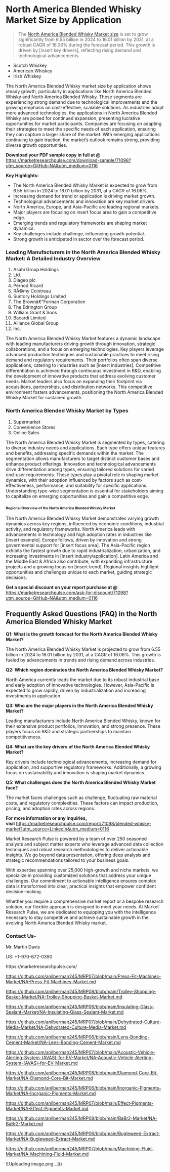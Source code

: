 <h1>North America Blended Whisky Market&nbsp;Size by Application</h1><blockquote><p>The <a href="https://marketresearchpulse.com/download-sample/71098?utm_source=GitHub-NA&amp;utm_medium=0116">North America Blended Whisky Market size</a> is set to grow significantly from 6.55 billion in 2024 to 16.01 billion by 2031, at a robust CAGR of 16.06% during the forecast period. This growth is driven by [insert key drivers], reflecting rising demand and technological advancements.</p></blockquote><ul><li>Scotch Whiskey<li> American Whiskey<li> Irish Whiskey</li></ul><p>The North America Blended Whisky market size by application shows steady growth, particularly in applications like North America Blended Whisky and North America Blended Whisky. These segments are experiencing strong demand due to technological improvements and the growing emphasis on cost-effective, scalable solutions. As industries adopt more advanced technologies, the applications in North America Blended Whisky are poised for continued expansion, presenting lucrative opportunities for market participants. Companies are focusing on adapting their strategies to meet the specific needs of each application, ensuring they can capture a larger share of the market. With emerging applications continuing to gain traction, the market’s outlook remains strong, providing diverse growth opportunities.</p><p><strong>Download your PDF sample copy in full at @ </strong><a href="https://marketresearchpulse.com/download-sample/71098?utm_source=GitHub-NA&amp;utm_medium=0116">https://marketresearchpulse.com/download-sample/71098?utm_source=GitHub-NA&amp;utm_medium=0116</a></p><p><strong>Key Highlights: </strong></p><ul><li>The North America Blended Whisky Market is expected to grow from 6.55 billion in 2024 to 16.01 billion by 2031, at a CAGR of 16.06%.</li><li>Increasing demand for trend or application is driving market growth.</li><li>Technological advancements and innovation are key market drivers.</li><li>North America, Europe, and Asia-Pacific are leading regional markets.</li><li>Major players are focusing on insert focus area to gain a competitive edge.</li><li>Emerging trends and regulatory frameworks are shaping market dynamics.</li><li>Key challenges include challenge, influencing growth potential.</li><li>Strong growth is anticipated in sector over the forecast period.</li></ul><h3>Leading Manufacturers in the North America Blended Whisky Market: A Detailed Industry Overview</h3><ol><li>Asahi Group Holdings</li><li>Ltd.</li><li>Diageo plc</li><li>Pernod Ricard</li><li>RÃ©my Cointreau</li><li>Suntory Holdings Limited</li><li>The Brownâ€“Forman Corporation</li><li>The Edrington Group</li><li>William Grant & Sons</li><li>Bacardi Limited</li><li>Alliance Global Group</li><li>Inc.</li></ol><div class="flex max-w-full flex-col flex-grow"><div class="min-h-8 text-message flex w-full flex-col items-end gap-2 whitespace-normal break-words [.text-message+&amp;]:mt-5" dir="auto" data-message-author-role="assistant" data-message-id="fd8432e4-4910-450d-b182-61b7bfb0a01f" data-message-model-slug="gpt-4o"><div class="flex w-full flex-col gap-1 empty:hidden first:pt-[3px]"><div class="markdown prose w-full break-words dark:prose-invert light"><p>The North America Blended Whisky Market features a dynamic landscape with leading manufacturers driving growth through innovation, strategic collaborations, and a focus on emerging technologies. Key players leverage advanced production techniques and sustainable practices to meet rising demand and regulatory requirements. Their portfolios often span diverse applications, catering to industries such as [insert industries]. Competitive differentiation is achieved through continuous investment in R&amp;D, enabling the development of innovative products that address evolving customer needs. Market leaders also focus on expanding their footprint via acquisitions, partnerships, and distribution networks. This competitive environment fosters advancements, positioning the North America Blended Whisky Market for sustained growth.</p></div></div></div></div><h3>North America Blended Whisky Market by Types</h3><ol><li>Supermarket<li> Convenience Stores<li> Online Sales</li></ol><div class="flex max-w-full flex-col flex-grow"><div class="min-h-8 text-message flex w-full flex-col items-end gap-2 whitespace-normal break-words [.text-message+&amp;]:mt-5" dir="auto" data-message-author-role="assistant" data-message-id="084470be-0bb7-4664-bddf-5156b4f41249" data-message-model-slug="gpt-4o-mini"><div class="flex w-full flex-col gap-1 empty:hidden first:pt-[3px]"><div class="markdown prose w-full break-words dark:prose-invert light"><p>The North America Blended Whisky Market is segmented by types, catering to diverse industry needs and applications. Each type offers unique features and benefits, addressing specific demands within the market. The segmentation allows manufacturers to target distinct customer bases and enhance product offerings. Innovation and technological advancements drive differentiation among types, ensuring tailored solutions for varied end-user requirements. These types play a pivotal role in shaping market dynamics, with their adoption influenced by factors such as cost-effectiveness, performance, and suitability for specific applications. Understanding type-wise segmentation is essential for stakeholders aiming to capitalize on emerging opportunities and gain a competitive edge.</p></div></div></div></div><h3><span style="font-size: 11px;">Regional Overview of the North America Blended Whisky Market</span></h3><div class="flex max-w-full flex-col flex-grow"><div class="min-h-8 text-message flex w-full flex-col items-end gap-2 whitespace-normal break-words [.text-message+&amp;]:mt-5" dir="auto" data-message-author-role="assistant" data-message-id="e9038762-ce64-4e30-91c9-9bd413514231" data-message-model-slug="gpt-4o-mini"><div class="flex w-full flex-col gap-1 empty:hidden first:pt-[3px]"><div class="markdown prose w-full break-words dark:prose-invert light"><p>The North America Blended Whisky Market demonstrates varying growth dynamics across key regions, influenced by economic conditions, industrial activity, and regulatory frameworks. North America leads with advancements in technology and high adoption rates in industries like [insert example]. Europe follows, driven by innovation and strong governmental support for [insert focus area]. The Asia-Pacific region exhibits the fastest growth due to rapid industrialization, urbanization, and increasing investments in [insert industry/application]. Latin America and the Middle East &amp; Africa also contribute, with expanding infrastructure projects and a growing focus on [insert trend]. Regional insights highlight opportunities and challenges unique to each market, guiding strategic decisions.</p></div></div></div></div><p><strong>Get a special discount on your report purchase at @ </strong><a href="https://marketresearchpulse.com/ask-for-discount/71098?utm_source=GitHub-NA&amp;utm_medium=0116">https://marketresearchpulse.com/ask-for-discount/71098?utm_source=GitHub-NA&amp;utm_medium=0116</a></p><h2>Frequently Asked Questions (FAQ) in the North America Blended Whisky Market</h2><p><strong>Q1: What is the growth forecast for the North America Blended Whisky Market?</strong></p><p>The North America Blended Whisky Market is projected to grow from 6.55 billion in 2024 to 16.01 billion by 2031, at a CAGR of 16.06%. This growth is fueled by advancements in trends and rising demand across industries.</p><p><strong>Q2: Which region dominates the North America Blended Whisky Market?</strong></p><p>North America currently leads the market due to its robust industrial base and early adoption of innovative technologies. However, Asia-Pacific is expected to grow rapidly, driven by industrialization and increasing investments in application.</p><p><strong>Q3: Who are the major players in the North America Blended Whisky Market?</strong></p><p>Leading manufacturers include North America Blended Whisky, known for their extensive product portfolios, innovation, and strong presence. These players focus on R&amp;D and strategic partnerships to maintain competitiveness.</p><p><strong>Q4: What are the key drivers of the North America Blended Whisky Market?</strong></p><p>Key drivers include technological advancements, increasing demand for application, and supportive regulatory frameworks. Additionally, a growing focus on sustainability and innovation is shaping market dynamics.</p><p><strong>Q5: What challenges does the North America Blended Whisky Market face?</strong></p><p>The market faces challenges such as challenge, fluctuating raw material costs, and regulatory complexities. These factors can impact production, pricing, and adoption rates across regions.</p><p><strong>For more information or any inquiries, visit&nbsp;</strong><a href="https://marketresearchpulse.com/report/71098/blended-whisky-market?utm_source=Linkedin&utm_medium=0116">https://marketresearchpulse.com/report/71098/blended-whisky-market?utm_source=Linkedin&utm_medium=0116</a></p><p>Market Research Pulse is powered by a team of over 250 seasoned analysts and subject matter experts who leverage advanced data collection techniques and robust research methodologies to deliver actionable insights. We go beyond data presentation, offering deep analysis and strategic recommendations tailored to your business goals.</p><p>With expertise spanning over 25,000 high-growth and niche markets, we specialize in providing customized solutions that address your unique challenges. Our commitment to actionable intelligence ensures complex data is transformed into clear, practical insights that empower confident decision-making.</p><p>Whether you require a comprehensive market report or a bespoke research solution, our flexible approach is designed to meet your needs. At Market Research Pulse, we are dedicated to equipping you with the intelligence necessary to stay competitive and achieve sustainable growth in the evolving North America Blended Whisky market.</p><h3><strong>Contact Us-</strong></h3><p>Mr. Martin Davis</p><p>US: +1-970-672-0390</p><p>https://marketresearchpulse.com/</p><p><a href="https://github.com/anilberman245/MRP07/blob/main/Press-Fit-Machines-Market/NA-Press-Fit-Machines-Market.md">https://github.com/anilberman245/MRP07/blob/main/Press-Fit-Machines-Market/NA-Press-Fit-Machines-Market.md</a></p><p><a href="https://github.com/anilberman245/MRP08/blob/main/Trolley-Shopping-Basket-Market/NA-Trolley-Shopping-Basket-Market.md">https://github.com/anilberman245/MRP08/blob/main/Trolley-Shopping-Basket-Market/NA-Trolley-Shopping-Basket-Market.md</a></p><p><a href="https://github.com/anilberman245/MRP06/blob/main/Insulating-Glass-Sealant-Market/NA-Insulating-Glass-Sealant-Market.md">https://github.com/anilberman245/MRP06/blob/main/Insulating-Glass-Sealant-Market/NA-Insulating-Glass-Sealant-Market.md</a></p><p><a href="https://github.com/anilberman245/MRP07/blob/main/Dehydrated-Culture-Media-Market/NA-Dehydrated-Culture-Media-Market.md">https://github.com/anilberman245/MRP07/blob/main/Dehydrated-Culture-Media-Market/NA-Dehydrated-Culture-Media-Market.md</a></p><p><a href="https://github.com/anilberman245/MRP06/blob/main/Lens-Bonding-Cement-Market/NA-Lens-Bonding-Cement-Market.md">https://github.com/anilberman245/MRP06/blob/main/Lens-Bonding-Cement-Market/NA-Lens-Bonding-Cement-Market.md</a></p><p><a href="https://github.com/anilberman245/MRP07/blob/main/Acoustic-Vehicle-Alerting-System-(AVAS)-for-EV-Market/NA-Acoustic-Vehicle-Alerting-System-(AVAS)-for-EV-Market.md">https://github.com/anilberman245/MRP07/blob/main/Acoustic-Vehicle-Alerting-System-(AVAS)-for-EV-Market/NA-Acoustic-Vehicle-Alerting-System-(AVAS)-for-EV-Market.md</a></p><p><a href="https://github.com/anilberman245/MRP08/blob/main/Diamond-Core-Bit-Market/NA-Diamond-Core-Bit-Market.md">https://github.com/anilberman245/MRP08/blob/main/Diamond-Core-Bit-Market/NA-Diamond-Core-Bit-Market.md</a></p><p><a href="https://github.com/anilberman245/MRP06/blob/main/Inorganic-Pigments-Market/NA-Inorganic-Pigments-Market.md">https://github.com/anilberman245/MRP06/blob/main/Inorganic-Pigments-Market/NA-Inorganic-Pigments-Market.md</a></p><p><a href="https://github.com/anilberman245/MRP07/blob/main/Effect-Pigments-Market/NA-Effect-Pigments-Market.md">https://github.com/anilberman245/MRP07/blob/main/Effect-Pigments-Market/NA-Effect-Pigments-Market.md</a></p><p><a href="https://github.com/anilberman245/MRP08/blob/main/BaBr2-Market/NA-BaBr2-Market.md">https://github.com/anilberman245/MRP08/blob/main/BaBr2-Market/NA-BaBr2-Market.md</a></p><p><a href="https://github.com/anilberman245/MRP06/blob/main/Bugleweed-Extract-Market/NA-Bugleweed-Extract-Market.md">https://github.com/anilberman245/MRP06/blob/main/Bugleweed-Extract-Market/NA-Bugleweed-Extract-Market.md</a></p><p><a href="https://github.com/anilberman245/MRP07/blob/main/Machining-Fluid-Market/NA-Machining-Fluid-Market.md">https://github.com/anilberman245/MRP07/blob/main/Machining-Fluid-Market/NA-Machining-Fluid-Market.md</a></p>
![Uploading image.png…]()

